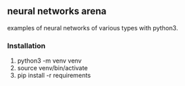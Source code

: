## neural networks arena

examples of neural networks of various types with python3.


### Installation
1. python3 -m venv venv
2. source venv/bin/activate
3. pip install -r requirements




